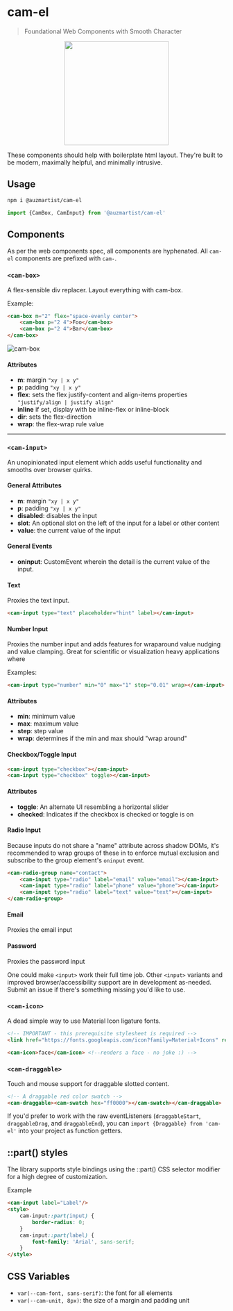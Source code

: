 # cam-el
> Foundational Web Components with Smooth Character

<p align="center">
  <img width="240" height="240" src="https://i.imgur.com/9b3r9LK.png">
</p>

These components should help with boilerplate html layout. They're built to be modern, maximally helpful, and minimally intrusive.

## Usage
```bash
npm i @auzmartist/cam-el
```

```js
import {CamBox, CamInput} from '@auzmartist/cam-el'
```

## Components
As per the web components spec, all components are hyphenated. All `cam-el` components are prefixed with `cam-`.

### `<cam-box>`
A flex-sensible div replacer. Layout everything with cam-box.

Example:
```html
<cam-box m="2" flex="space-evenly center">
	<cam-box p="2 4">Foo</cam-box>
	<cam-box p="2 4">Bar</cam-box>
</cam-box>
```

![cam-box](https://i.imgur.com/Kd3quCq.png)

#### Attributes
- **m**: margin `"xy | x y"`
- **p**: padding `"xy | x y"`
- **flex**: sets the flex justify-content and align-items properties `"justify/align | justify align"`
- **inline** if set, display with be inline-flex or inline-block
- **dir**: sets the flex-direction
- **wrap**: the flex-wrap rule value

---
### `<cam-input>`
An unopinionated input element which adds useful functionality and smooths over browser quirks.

#### General Attributes
- **m**: margin `"xy | x y"`
- **p**: padding `"xy | x y"`
- **disabled**: disables the input
- **slot**: An optional slot on the left of the input for a label or other content
- **value**: the current value of the input

#### General Events
- **oninput**: CustomEvent wherein the detail is the current value of the input.

#### Text
Proxies the text input.

```html
<cam-input type="text" placeholder="hint" label></cam-input>
```
#### Number Input
Proxies the number input and adds features for wraparound value nudging and value clamping. Great for scientific or visualization heavy applications where

Examples:
```html
<cam-input type="number" min="0" max="1" step="0.01" wrap></cam-input>
```
#### Attributes
- **min**: minimum value
- **max**: maximum value
- **step**: step value
- **wrap**: determines if the min and max should "wrap around"

#### Checkbox/Toggle Input
```html
<cam-input type="checkbox"></cam-input>
<cam-input type="checkbox" toggle></cam-input>
```

#### Attributes
- **toggle**: An alternate UI resembling a horizontal slider
- **checked**: Indicates if the checkbox is checked or toggle is on

#### Radio Input
Because inputs do not share a "name" attribute across shadow DOMs, it's recommended to wrap groups of these in <cam-radio-group> to enforce mutual exclusion and subscribe to the group element's `oninput` event.
```html
<cam-radio-group name="contact">
	<cam-input type="radio" label="email" value="email"></cam-input>
	<cam-input type="radio" label="phone" value="phone"></cam-input>
	<cam-input type="radio" label="text" value="text"></cam-input>
</cam-radio-group>
```

#### Email
Proxies the email input

#### Password
Proxies the password input

One could make `<input>` work their full time job. Other `<input>` variants and improved browser/accessibility support are in development as-needed. Submit an issue if there's something missing you'd like to use.


### `<cam-icon>`
A dead simple way to use Material Icon ligature fonts.

```html
<!-- IMPORTANT - this prerequisite stylesheet is required -->
<link href="https://fonts.googleapis.com/icon?family=Material+Icons" rel="stylesheet">

<cam-icon>face</cam-icon> <!--renders a face - no joke :) -->
```

### `<cam-draggable>`
Touch and mouse support for draggable slotted content.

```html
<!-- A draggable red color swatch -->
<cam-draggable><cam-swatch hex="ff0000"></cam-swatch></cam-draggable>
```

If you'd prefer to work with the raw eventListeners (`draggableStart`, `draggableDrag`, and `draggableEnd`), you can `import {Draggable} from 'cam-el'` into your project as function getters.

## ::part() styles
The library supports style bindings using the ::part() CSS selector modifier for a high degree of customization.

Example
```html
<cam-input label="Label"/>
<style>
	cam-input::part(input) {
		border-radius: 0;
	}
	cam-input::part(label) {
		font-family: 'Arial', sans-serif;
	}
</style>
```

## CSS Variables
- `var(--cam-font, sans-serif)`: the font for all elements
- `var(--cam-unit, 8px)`: the size of a margin and padding unit